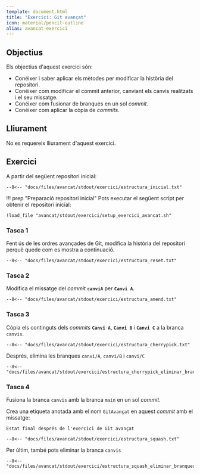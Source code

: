 ```yaml
---
template: document.html
title: "Exercici: Git avançat"
icon: material/pencil-outline
alias: avancat-exercici
---
```


## Objectius
Els objectius d'aquest exercici són:

- Conéixer i saber aplicar els mètodes per modificar la història del repositori.
- Conéixer com modificar el commit anterior, canviant els canvis realitzats i el seu missatge.
- Conéixer com fusionar de branques en un sol _commit_.
- Conéixer com aplicar la còpia de _commits_.


## Lliurament
No es requereix lliurament d'aquest exercici.


## Exercici
A partir del següent repositori inicial:

```shellconsole
--8<-- "docs/files/avancat/stdout/exercici/estructura_inicial.txt"
```

!!! prep "Preparació repositori inicial"
    Pots executar el següent script per obtenir el repositori inicial:

    !load_file "avancat/stdout/exercici/setup_exercici_avancat.sh"


### Tasca 1
Fent ús de les ordres avançades de Git,
modifica la història del repositori perquè
quede com es mostra a continuació.

```shellconsole
--8<-- "docs/files/avancat/stdout/exercici/estructura_reset.txt"
```

### Tasca 2
Modifica el missatge del _commit_ __`canviA`__
per __`Canvi A`__.

```shellconsole
--8<-- "docs/files/avancat/stdout/exercici/estructura_amend.txt"
```

### Tasca 3
Còpia els continguts dels _commits_ __`Canvi A`__, __`Canvi B`__ i __`Canvi C`__
a la branca `canvis`.

```shellconsole
--8<-- "docs/files/avancat/stdout/exercici/estructura_cherrypick.txt"
```

Després, elimina les branques `canvi/A`, `canvi/B` i `canvi/C`

```shellconsole
--8<-- "docs/files/avancat/stdout/exercici/estructura_cherrypick_eliminar_branques.txt"
```

### Tasca 4
Fusiona la branca `canvis` amb la branca `main`
en un sol _commit_.

Crea una etiqueta anotada amb el nom `GitAvançat` en aquest _commit_
amb el missatge:

```text
Estat final després de l'exercici de Git avançat
```

```shellconsole
--8<-- "docs/files/avancat/stdout/exercici/estructura_squash.txt"
```

Per últim, també pots eliminar la branca `canvis`

```shellconsole
--8<-- "docs/files/avancat/stdout/exercici/estructura_squash_eliminar_branques.txt"
```

